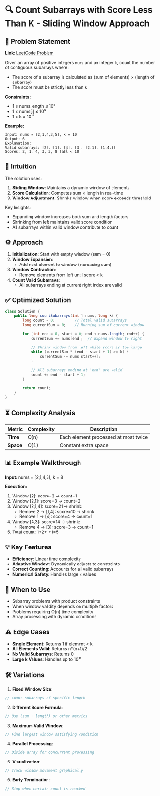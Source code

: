 # 🔍 Count Subarrays with Score Less Than K - Sliding Window Approach

## 📜 Problem Statement
**Link:** [LeetCode Problem](https://leetcode.com/problems/count-subarrays-with-score-less-than-k/description/?envType=daily-question&envId=2025-04-28)

Given an array of positive integers `nums` and an integer `k`, count the number of contiguous subarrays where:
- The score of a subarray is calculated as (sum of elements) × (length of subarray)
- The score must be strictly less than `k`

**Constraints:**
- 1 ≤ nums.length ≤ 10⁵
- 1 ≤ nums[i] ≤ 10⁵
- 1 ≤ k ≤ 10¹⁵

**Example:**
```text
Input: nums = [2,1,4,3,5], k = 10
Output: 6
Explanation: 
Valid subarrays: [2], [1], [4], [3], [2,1], [1,4,3]
Scores: 2, 1, 4, 3, 3, 8 (all < 10)
```

## 🧠 Intuition
The solution uses:
1. **Sliding Window**: Maintains a dynamic window of elements
2. **Score Calculation**: Computes sum × length in real-time
3. **Window Adjustment**: Shrinks window when score exceeds threshold

Key Insights:
- Expanding window increases both sum and length factors
- Shrinking from left maintains valid score condition
- All subarrays within valid window contribute to count

## ⚙️ Approach
1. **Initialization**: Start with empty window (sum = 0)
2. **Window Expansion**:
   - Add next element to window (increasing sum)
3. **Window Contraction**:
   - Remove elements from left until score < k
4. **Count Valid Subarrays**:
   - All subarrays ending at current right index are valid

## ✅ Optimized Solution
```java
class Solution {
    public long countSubarrays(int[] nums, long k) {
        long count = 0;         // Total valid subarrays
        long currentSum = 0;    // Running sum of current window
        
        for (int end = 0, start = 0; end < nums.length; end++) {
            currentSum += nums[end];  // Expand window to right
            
            // Shrink window from left while score is too large
            while (currentSum * (end - start + 1) >= k) {
                currentSum -= nums[start++];
            }
            
            // All subarrays ending at 'end' are valid
            count += end - start + 1;
        }
        
        return count;
    }
}
```

## ⏳ Complexity Analysis
| Metric          | Complexity | Description |
|-----------------|------------|-------------|
| **Time**        | O(n)       | Each element processed at most twice |
| **Space**       | O(1)       | Constant extra space |

## 📊 Example Walkthrough
**Input:** nums = [2,1,4,3], k = 8

**Execution:**
1. Window [2]: score=2 → count=1
2. Window [2,1]: score=3 → count=2
3. Window [2,1,4]: score=21 → shrink:
   - Remove 2 → [1,4]: score=10 → shrink
   - Remove 1 → [4]: score=4 → count=1
4. Window [4,3]: score=14 → shrink:
   - Remove 4 → [3]: score=3 → count=1
5. Total count: 1+2+1+1=5

## 💡 Key Features
- **Efficiency**: Linear time complexity
- **Adaptive Window**: Dynamically adjusts to constraints
- **Correct Counting**: Accounts for all valid subarrays
- **Numerical Safety**: Handles large k values

## 🚀 When to Use
- Subarray problems with product constraints
- When window validity depends on multiple factors
- Problems requiring O(n) time complexity
- Array processing with dynamic conditions

## ⚠️ Edge Cases
- **Single Element**: Returns 1 if element < k
- **All Elements Valid**: Returns n*(n+1)/2
- **No Valid Subarrays**: Returns 0
- **Large k Values**: Handles up to 10¹⁵

## 🛠 Variations
1. **Fixed Window Size**:
```java
// Count subarrays of specific length
```

2. **Different Score Formula**:
```java
// Use (sum + length) or other metrics
```

3. **Maximum Valid Window**:
```java
// Find largest window satisfying condition
```

4. **Parallel Processing**:
```java
// Divide array for concurrent processing
```

5. **Visualization**:
```java
// Track window movement graphically
```

6. **Early Termination**:
```java
// Stop when certain count is reached
```